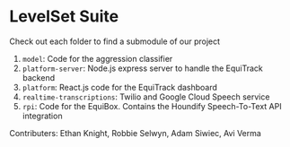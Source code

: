 # LevelSet Suite

Check out each folder to find a submodule of our project

1. `model`: Code for the aggression classifier
2. `platform-server`: Node.js express server to handle the EquiTrack backend
3. `platform`: React.js code for the EquiTrack dashboard
4. `realtime-transcriptions`: Twilio and Google Cloud Speech service
5. `rpi`: Code for the EquiBox. Contains the Houndify Speech-To-Text API integration


Contributers: Ethan Knight, Robbie Selwyn, Adam Siwiec, Avi Verma

